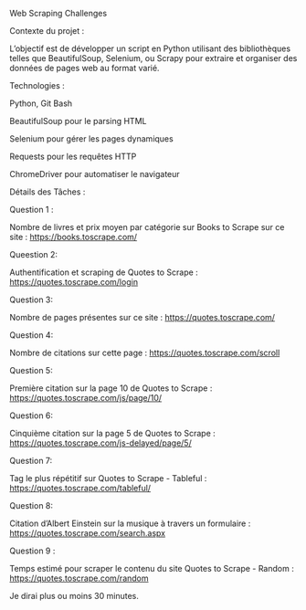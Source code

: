 Web Scraping Challenges

Contexte du projet :

L’objectif est de développer un script en Python utilisant des bibliothèques telles que BeautifulSoup, Selenium, ou Scrapy pour extraire et organiser des données de pages web au format varié.

Technologies :

Python, Git Bash

BeautifulSoup pour le parsing HTML

Selenium pour gérer les pages dynamiques

Requests pour les requêtes HTTP

ChromeDriver pour automatiser le navigateur

Détails des Tâches :

Question 1 :

Nombre de livres et prix moyen par catégorie sur Books to Scrape  sur ce site : https://books.toscrape.com/

Queestion 2: 

Authentification et scraping de Quotes to Scrape : https://quotes.toscrape.com/login

Question 3: 

Nombre de pages présentes sur ce site : https://quotes.toscrape.com/

Question 4: 

Nombre de citations sur cette page : https://quotes.toscrape.com/scroll

Question 5:

Première citation sur la page 10 de Quotes to Scrape : https://quotes.toscrape.com/js/page/10/

Question 6: 

Cinquième citation sur la page 5 de Quotes to Scrape : https://quotes.toscrape.com/js-delayed/page/5/

Question 7: 

Tag le plus répétitif sur Quotes to Scrape - Tableful : https://quotes.toscrape.com/tableful/

Question 8:

Citation d’Albert Einstein sur la musique à travers un formulaire : https://quotes.toscrape.com/search.aspx

Question 9 :

Temps estimé pour scraper le contenu du site Quotes to Scrape - Random : https://quotes.toscrape.com/random

Je dirai plus ou moins 30 minutes.


